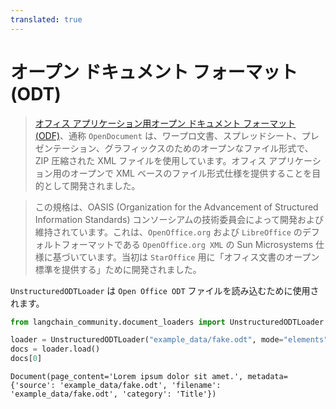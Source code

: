 ```yaml
---
translated: true
---
```


# オープン ドキュメント フォーマット (ODT)

>[オフィス アプリケーション用オープン ドキュメント フォーマット (ODF)](https://en.wikipedia.org/wiki/OpenDocument)、通称 `OpenDocument` は、ワープロ文書、スプレッドシート、プレゼンテーション、グラフィックスのためのオープンなファイル形式で、ZIP 圧縮された XML ファイルを使用しています。オフィス アプリケーション用のオープンで XML ベースのファイル形式仕様を提供することを目的として開発されました。

>この規格は、OASIS (Organization for the Advancement of Structured Information Standards) コンソーシアムの技術委員会によって開発および維持されています。これは、`OpenOffice.org` および `LibreOffice` のデフォルトフォーマットである `OpenOffice.org XML` の Sun Microsystems 仕様に基づいています。当初は `StarOffice` 用に「オフィス文書のオープン標準を提供する」ために開発されました。

`UnstructuredODTLoader` は `Open Office ODT` ファイルを読み込むために使用されます。

```python
from langchain_community.document_loaders import UnstructuredODTLoader
```

```python
loader = UnstructuredODTLoader("example_data/fake.odt", mode="elements")
docs = loader.load()
docs[0]
```

```output
Document(page_content='Lorem ipsum dolor sit amet.', metadata={'source': 'example_data/fake.odt', 'filename': 'example_data/fake.odt', 'category': 'Title'})
```
